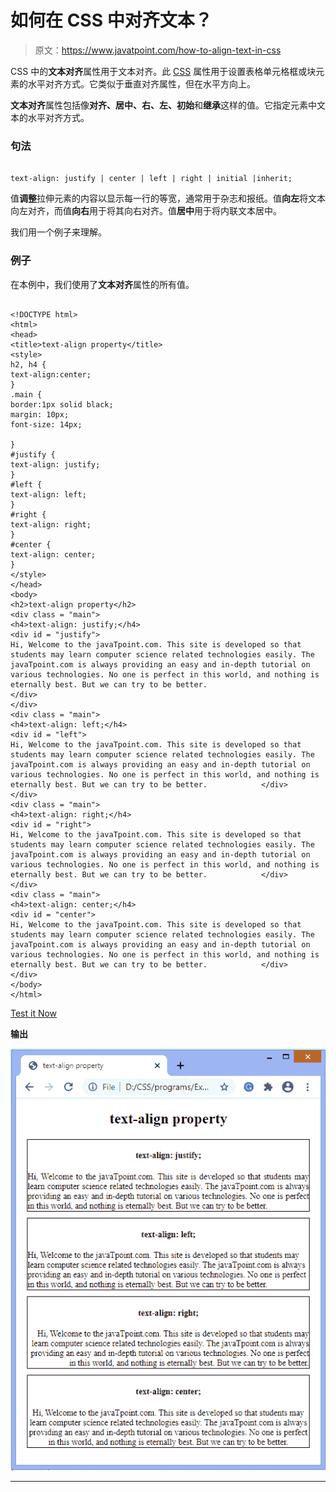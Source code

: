 # 如何在 CSS 中对齐文本？

> 原文：<https://www.javatpoint.com/how-to-align-text-in-css>

CSS 中的**文本对齐**属性用于文本对齐。此 [CSS](https://www.javatpoint.com/css-tutorial) 属性用于设置表格单元格框或块元素的水平对齐方式。它类似于垂直对齐属性，但在水平方向上。

**文本对齐**属性包括像**对齐、居中、右、左、初始**和**继承**这样的值。它指定元素中文本的水平对齐方式。

### 句法

```

text-align: justify | center | left | right | initial |inherit;

```

值**调整**拉伸元素的内容以显示每一行的等宽，通常用于杂志和报纸。值**向左**将文本向左对齐，而值**向右**用于将其向右对齐。值**居中**用于将内联文本居中。

我们用一个例子来理解。

### 例子

在本例中，我们使用了**文本对齐**属性的所有值。

```

<!DOCTYPE html>
<html>
<head>
<title>text-align property</title>
<style>
h2, h4 {
text-align:center;
}
.main {
border:1px solid black;
margin: 10px;
font-size: 14px;

}
#justify {
text-align: justify;
}
#left {
text-align: left;
}
#right {
text-align: right;
}
#center {
text-align: center;
}
</style>
</head>
<body>
<h2>text-align property</h2>
<div class = "main">
<h4>text-align: justify;</h4>
<div id = "justify">
Hi, Welcome to the javaTpoint.com. This site is developed so that students may learn computer science related technologies easily. The javaTpoint.com is always providing an easy and in-depth tutorial on various technologies. No one is perfect in this world, and nothing is eternally best. But we can try to be better.
</div>
</div>
<div class = "main">
<h4>text-align: left;</h4>
<div id = "left">
Hi, Welcome to the javaTpoint.com. This site is developed so that students may learn computer science related technologies easily. The javaTpoint.com is always providing an easy and in-depth tutorial on various technologies. No one is perfect in this world, and nothing is eternally best. But we can try to be better.            </div>
</div>
<div class = "main">
<h4>text-align: right;</h4>
<div id = "right">
Hi, Welcome to the javaTpoint.com. This site is developed so that students may learn computer science related technologies easily. The javaTpoint.com is always providing an easy and in-depth tutorial on various technologies. No one is perfect in this world, and nothing is eternally best. But we can try to be better.            </div>
</div>
<div class = "main">
<h4>text-align: center;</h4>
<div id = "center">
Hi, Welcome to the javaTpoint.com. This site is developed so that students may learn computer science related technologies easily. The javaTpoint.com is always providing an easy and in-depth tutorial on various technologies. No one is perfect in this world, and nothing is eternally best. But we can try to be better.            </div>
</div>
</body>
</html>

```

[Test it Now](https://www.javatpoint.com/oprweb/test.jsp?filename=how-to-align-text-in-css1)

**输出**

![How to align text in CSS](img/8b92febd636e4b2093e60ff9721998ba.png)

* * *